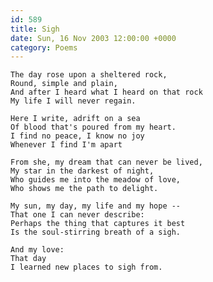 ```yaml
---
id: 589
title: Sigh
date: Sun, 16 Nov 2003 12:00:00 +0000
category: Poems
---
```


    The day rose upon a sheltered rock,  
    Round, simple and plain,  
    And after I heard what I heard on that rock  
    My life I will never regain.

    Here I write, adrift on a sea  
    Of blood that's poured from my heart.  
    I find no peace, I know no joy  
    Whenever I find I'm apart

    From she, my dream that can never be lived,  
    My star in the darkest of night,  
    Who guides me into the meadow of love,  
    Who shows me the path to delight.

    My sun, my day, my life and my hope --  
    That one I can never describe:  
    Perhaps the thing that captures it best  
    Is the soul-stirring breath of a sigh.

    And my love:  
    That day  
    I learned new places to sigh from.


